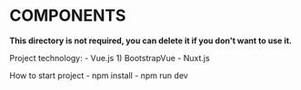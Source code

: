 # COMPONENTS

**This directory is not required, you can delete it if you don't want to use it.**

Project technology: 
    - Vue.js
        1) BootstrapVue
    - Nuxt.js

How to start project
    - npm install 
    - npm run dev
